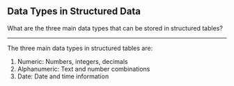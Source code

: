 ## Data Types in Structured Data

What are the three main data types that can be stored in structured tables?

---

The three main data types in structured tables are:
1. Numeric: Numbers, integers, decimals
2. Alphanumeric: Text and number combinations
3. Date: Date and time information

